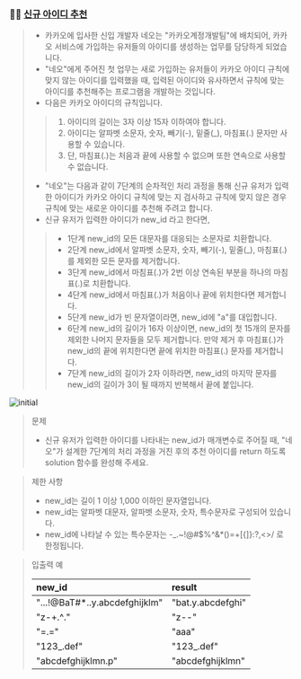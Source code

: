 ### 🧑‍💻 [신규 아이디 추천](https://programmers.co.kr/learn/courses/30/lessons/72410)

> - 카카오에 입사한 신입 개발자 네오는 "카카오계정개발팀"에 배치되어, 카카오 서비스에 가입하는 유저들의 아이디를 생성하는 업무를 담당하게 되었습니다.
> - "네오"에게 주어진 첫 업무는 새로 가입하는 유저들이 카카오 아이디 규칙에 맞지 않는 아이디를 입력했을 때, 입력된 아이디와 유사하면서 규칙에 맞는 아이디를 추천해주는 프로그램을 개발하는 것입니다.
> - 다음은 카카오 아이디의 규칙입니다.
> > 1. 아이디의 길이는 3자 이상 15자 이하여야 합니다.
> > 2. 아이디는 알파벳 소문자, 숫자, 빼기(-), 밑줄(_), 마침표(.) 문자만 사용할 수 있습니다.
> > 3. 단, 마침표(.)는 처음과 끝에 사용할 수 없으며 또한 연속으로 사용할 수 없습니다.
> - "네오"는 다음과 같이 7단계의 순차적인 처리 과정을 통해 신규 유저가 입력한 아이디가 카카오 아이디 규칙에 맞는 지 검사하고 규칙에 맞지 않은 경우 규칙에 맞는 새로운 아이디를 추천해 주려고 합니다.
> - 신규 유저가 입력한 아이디가 new_id 라고 한다면,
> > - 1단계 new_id의 모든 대문자를 대응되는 소문자로 치환합니다.
> > - 2단계 new_id에서 알파벳 소문자, 숫자, 빼기(-), 밑줄(_), 마침표(.)를 제외한 모든 문자를 제거합니다.
> > - 3단계 new_id에서 마침표(.)가 2번 이상 연속된 부분을 하나의 마침표(.)로 치환합니다.
> > - 4단계 new_id에서 마침표(.)가 처음이나 끝에 위치한다면 제거합니다.
> > - 5단계 new_id가 빈 문자열이라면, new_id에 "a"를 대입합니다.
> > - 6단계 new_id의 길이가 16자 이상이면, new_id의 첫 15개의 문자를 제외한 나머지 문자들을 모두 제거합니다.
     만약 제거 후 마침표(.)가 new_id의 끝에 위치한다면 끝에 위치한 마침표(.) 문자를 제거합니다.
> > - 7단계 new_id의 길이가 2자 이하라면, new_id의 마지막 문자를 new_id의 길이가 3이 될 때까지 반복해서 끝에 붙입니다.

![initial](https://user-images.githubusercontent.com/70942197/123919022-70d63700-d9bf-11eb-9c4b-19cde9f1aa94.png)

> 문제
> - 신규 유저가 입력한 아이디를 나타내는 new_id가 매개변수로 주어질 때, "네오"가 설계한 7단계의 처리 과정을 거친 후의 추천 아이디를 return 하도록 solution 함수를 완성해 주세요.

> 제한 사항
> 
> - new_id는 길이 1 이상 1,000 이하인 문자열입니다.
> - new_id는 알파벳 대문자, 알파벳 소문자, 숫자, 특수문자로 구성되어 있습니다.
> - new_id에 나타날 수 있는 특수문자는 -_.~!@#$%^&*()=+[{]}:?,<>/ 로 한정됩니다.

> 입출력 예
> 
> |new_id|result|
> |:---|:---|
> |"...!@BaT#*..y.abcdefghijklm"|"bat.y.abcdefghi"|
> |"z-+.^."|"z--"|
> |"=.="|"aaa"|
> |"123_.def"|"123_.def"|
> |"abcdefghijklmn.p"|"abcdefghijklmn"|

